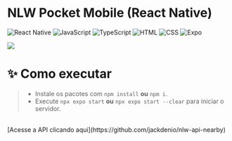 # **NLW Pocket Mobile (React Native)**
![React Native](https://img.shields.io/badge/React_Native-20232A?style=for-the-badge&logo=react&logoColor=61DAFB) ![JavaScript](https://img.shields.io/badge/JavaScript-323330?style=for-the-badge&logo=javascript&logoColor=F7DF1E) ![TypeScript](https://img.shields.io/badge/TypeScript-007ACC?style=for-the-badge&logo=typescript&logoColor=white) ![HTML](https://img.shields.io/badge/HTML5-E34F26?style=for-the-badge&logo=html5&logoColor=white) ![CSS](https://img.shields.io/badge/CSS3-1572B6?style=for-the-badge&logo=css3&logoColor=white) ![Expo](https://img.shields.io/badge/Expo-1B1F23?style=for-the-badge&logo=expo&logoColor=white)

[![](./.github/preview.gif)](./.github/preview.gif)

# **✨ Como executar**


> - Instale os pacotes com `npm install` **ou** `npm i`.
> - Execute `npx expo start` **ou** `npx expo start --clear` para iniciar o servidor.

<br>
[Acesse a API clicando aqui](https://github.com/jackdenio/nlw-api-nearby)